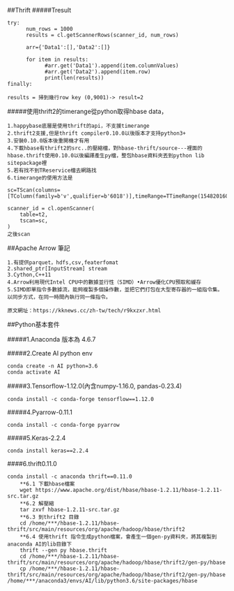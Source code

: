 ##Thrift
#####Tresult
```
try:
      num_rows = 1000
      results = cl.getScannerRows(scanner_id, num_rows)
      
      arr={'Data1':[],'Data2':[]}
      
      for item in results: 
            #arr.get('Data1').append(item.columnValues)
            #arr.get('Data2').append(item.row)
            print(len(results))
finally:

results = 掃到幾行row key (0,9001)-> result=2

```

#####使用thrift2的timerange從python取得hbase data，
```
1.happybase底層是使用thrift的api，不支援timerange
2.thrift2支援,但是thrift compiler0.10.0以後版本才支持python3+
3.安裝0.10.0版本後重開機才有用
4.下載hbase有thrift2的src..的壓縮檔，對hbase-thrift/source---裡面的hbase.thrift使用0.10.0以後編譯產生py檔，整包hbase資料夾丟到python lib sitepackage裡
5.若有找不到TReservice檔去網路找
6.timerange的使用方法是

sc=TScan(columns=[TColumn(family=b'v',qualifier=b'6018')],timeRange=TTimeRange(1548201600000,1548302082000))

scanner_id = cl.openScanner(
    table=t2,
    tscan=sc,
)
之後scan
```


##Apache Arrow 筆記
```
1.有提供parquet，hdfs,csv,featerfomat
2.shared_ptr[InputStream] stream
3.Cython,C++11
4.Arrow利用現代Intel CPU中的數據並行性（SIMD）•Arrow優化CPU預取和緩存
5.SIMD即單指令多數據流，能夠複製多個操作數，並把它們打包在大型寄存器的一組指令集。以同步方式，在同一時間內執行同一條指令。

原文網址：https://kknews.cc/zh-tw/tech/r9kxzxr.html
```
##Python基本套件

#####1.Anaconda 版本為 4.6.7

#####2.Create AI python env
```
conda create -n AI python=3.6
conda activate AI
```

#####3.Tensorflow-1.12.0(內含numpy-1.16.0, pandas-0.23.4)
```
conda install -c conda-forge tensorflow==1.12.0
```

#####4.Pyarrow-0.11.1
```
conda install -c conda-forge pyarrow
```

#####5.Keras-2.2.4
```
conda install keras==2.2.4
```

####6.thrift0.11.0
```
conda install -c anaconda thrift==0.11.0
    **6.1 下載hbase檔案
    wget https://www.apache.org/dist/hbase/hbase-1.2.11/hbase-1.2.11-src.tar.gz
    **6.2 解壓縮
    tar zxvf hbase-1.2.11-src.tar.gz 
    **6.3 到thrift2 目錄
    cd /home/***/hbase-1.2.11/hbase-thrift/src/main/resources/org/apache/hadoop/hbase/thrift2
    **6.4 使用thrift 指令生成python檔案，會產生一個gen-py資料夾，將其複製到anaconda AI的lib目錄下
    thrift --gen py hbase.thrift 
    cd /home/***/hbase-1.2.11/hbase-thrift/src/main/resources/org/apache/hadoop/hbase/thrift2/gen-py/hbase
    cp /home/***/hbase-1.2.11/hbase-thrift/src/main/resources/org/apache/hadoop/hbase/thrift2/gen-py/hbase /home/***/anaconda3/envs/AI/lib/python3.6/site-packages/hbase
```



